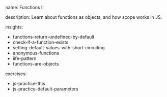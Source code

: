 name: Functions II

description: Learn about functions as objects, and how scope works in JS.

insights:
  - functions-return-undefined-by-default
  - check-if-a-function-exists
  - setting-default-values-with-short-circuiting
  - anonymous-functions
  - iife-pattern
  - functions-are-objects

exercises:
  - js-practice-this
  - js-practice-default-parameters

